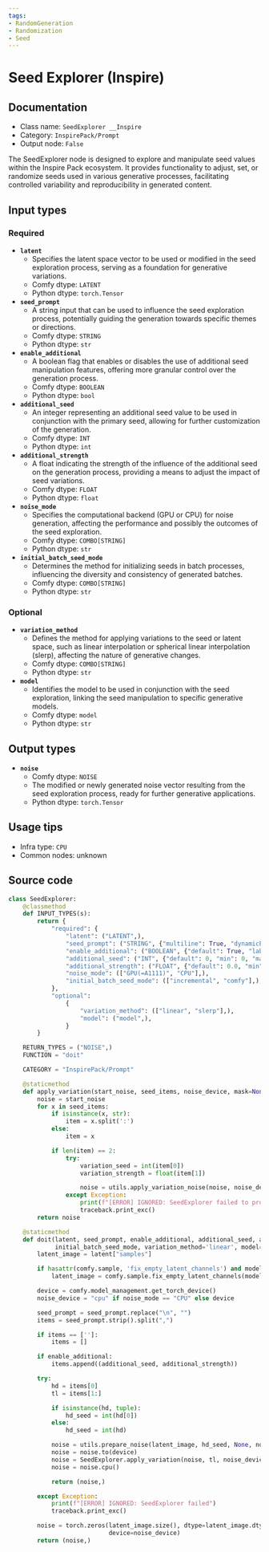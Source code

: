 ```yaml
---
tags:
- RandomGeneration
- Randomization
- Seed
---
```


# Seed Explorer (Inspire)
## Documentation
- Class name: `SeedExplorer __Inspire`
- Category: `InspirePack/Prompt`
- Output node: `False`

The SeedExplorer node is designed to explore and manipulate seed values within the Inspire Pack ecosystem. It provides functionality to adjust, set, or randomize seeds used in various generative processes, facilitating controlled variability and reproducibility in generated content.
## Input types
### Required
- **`latent`**
    - Specifies the latent space vector to be used or modified in the seed exploration process, serving as a foundation for generative variations.
    - Comfy dtype: `LATENT`
    - Python dtype: `torch.Tensor`
- **`seed_prompt`**
    - A string input that can be used to influence the seed exploration process, potentially guiding the generation towards specific themes or directions.
    - Comfy dtype: `STRING`
    - Python dtype: `str`
- **`enable_additional`**
    - A boolean flag that enables or disables the use of additional seed manipulation features, offering more granular control over the generation process.
    - Comfy dtype: `BOOLEAN`
    - Python dtype: `bool`
- **`additional_seed`**
    - An integer representing an additional seed value to be used in conjunction with the primary seed, allowing for further customization of the generation.
    - Comfy dtype: `INT`
    - Python dtype: `int`
- **`additional_strength`**
    - A float indicating the strength of the influence of the additional seed on the generation process, providing a means to adjust the impact of seed variations.
    - Comfy dtype: `FLOAT`
    - Python dtype: `float`
- **`noise_mode`**
    - Specifies the computational backend (GPU or CPU) for noise generation, affecting the performance and possibly the outcomes of the seed exploration.
    - Comfy dtype: `COMBO[STRING]`
    - Python dtype: `str`
- **`initial_batch_seed_mode`**
    - Determines the method for initializing seeds in batch processes, influencing the diversity and consistency of generated batches.
    - Comfy dtype: `COMBO[STRING]`
    - Python dtype: `str`
### Optional
- **`variation_method`**
    - Defines the method for applying variations to the seed or latent space, such as linear interpolation or spherical linear interpolation (slerp), affecting the nature of generative changes.
    - Comfy dtype: `COMBO[STRING]`
    - Python dtype: `str`
- **`model`**
    - Identifies the model to be used in conjunction with the seed exploration, linking the seed manipulation to specific generative models.
    - Comfy dtype: `model`
    - Python dtype: `str`
## Output types
- **`noise`**
    - Comfy dtype: `NOISE`
    - The modified or newly generated noise vector resulting from the seed exploration process, ready for further generative applications.
    - Python dtype: `torch.Tensor`
## Usage tips
- Infra type: `CPU`
- Common nodes: unknown


## Source code
```python
class SeedExplorer:
    @classmethod
    def INPUT_TYPES(s):
        return {
            "required": {
                "latent": ("LATENT",),
                "seed_prompt": ("STRING", {"multiline": True, "dynamicPrompts": False, "pysssss.autocomplete": False}),
                "enable_additional": ("BOOLEAN", {"default": True, "label_on": "true", "label_off": "false"}),
                "additional_seed": ("INT", {"default": 0, "min": 0, "max": 0xffffffffffffffff}),
                "additional_strength": ("FLOAT", {"default": 0.0, "min": 0.0, "max": 1.0, "step": 0.01}),
                "noise_mode": (["GPU(=A1111)", "CPU"],),
                "initial_batch_seed_mode": (["incremental", "comfy"],),
            },
            "optional":
                {
                    "variation_method": (["linear", "slerp"],),
                    "model": ("model",),
                }
        }

    RETURN_TYPES = ("NOISE",)
    FUNCTION = "doit"

    CATEGORY = "InspirePack/Prompt"

    @staticmethod
    def apply_variation(start_noise, seed_items, noise_device, mask=None, variation_method='linear'):
        noise = start_noise
        for x in seed_items:
            if isinstance(x, str):
                item = x.split(':')
            else:
                item = x

            if len(item) == 2:
                try:
                    variation_seed = int(item[0])
                    variation_strength = float(item[1])

                    noise = utils.apply_variation_noise(noise, noise_device, variation_seed, variation_strength, mask=mask, variation_method=variation_method)
                except Exception:
                    print(f"[ERROR] IGNORED: SeedExplorer failed to processing '{x}'")
                    traceback.print_exc()
        return noise

    @staticmethod
    def doit(latent, seed_prompt, enable_additional, additional_seed, additional_strength, noise_mode,
             initial_batch_seed_mode, variation_method='linear', model=None):
        latent_image = latent["samples"]

        if hasattr(comfy.sample, 'fix_empty_latent_channels') and model is not None:
            latent_image = comfy.sample.fix_empty_latent_channels(model, latent_image)

        device = comfy.model_management.get_torch_device()
        noise_device = "cpu" if noise_mode == "CPU" else device

        seed_prompt = seed_prompt.replace("\n", "")
        items = seed_prompt.strip().split(",")

        if items == ['']:
            items = []

        if enable_additional:
            items.append((additional_seed, additional_strength))

        try:
            hd = items[0]
            tl = items[1:]

            if isinstance(hd, tuple):
                hd_seed = int(hd[0])
            else:
                hd_seed = int(hd)

            noise = utils.prepare_noise(latent_image, hd_seed, None, noise_device, initial_batch_seed_mode)
            noise = noise.to(device)
            noise = SeedExplorer.apply_variation(noise, tl, noise_device, variation_method=variation_method)
            noise = noise.cpu()

            return (noise,)

        except Exception:
            print(f"[ERROR] IGNORED: SeedExplorer failed")
            traceback.print_exc()

        noise = torch.zeros(latent_image.size(), dtype=latent_image.dtype, layout=latent_image.layout,
                            device=noise_device)
        return (noise,)

```
